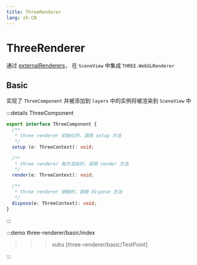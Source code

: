 ```yaml
--- 
title: ThreeRenderer
lang: zh-CN
---
```


# ThreeRenderer

通过 [externalRenderers](https://developers.arcgis.com/javascript/latest/api-reference/esri-views-3d-externalRenderers.html)， 在 `SceneView` 中集成 `THREE.WebGLRenderer`


## Basic

实现了 `ThreeComponent` 并被添加到 `layers` 中的实例将被渲染到 `SceneView` 中

:::details ThreeComponent
```ts
export interface ThreeComponent {
  /**
   * three renderer 初始化时，调用 setup 方法
   */
  setup (e: ThreeContext): void;

  /**
   * three renderer 每次渲染时，调用 render 方法
   */
  render(e: ThreeContext): void;

  /**
   * three renderer 销毁时，调用 dispose 方法
   */
  dispose(e: ThreeContext): void;
}
```
:::

:::demo 
three-renderer/basic/index
>>>subs
[three-renderer/basic/TestPoint]
>>>
:::
